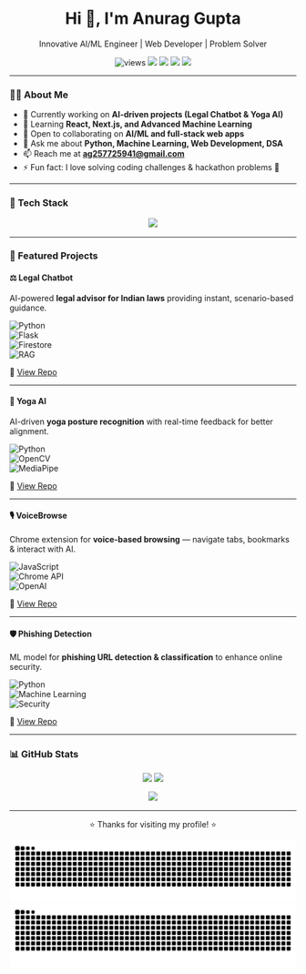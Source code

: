 <h1 align="center">Hi 👋, I'm Anurag Gupta</h1>
<p align="center">Innovative AI/ML Engineer | Web Developer | Problem Solver</p>

<p align="center">
  <img src="https://komarev.com/ghpvc/?username=anuraggupta07122006&label=Profile%20views" alt="views" />
  <a href="mailto:ag257725941@gmail.com"><img src="https://img.shields.io/badge/Email-ag257725941@gmail.com-informational?logo=gmail"></a>
  <a href="https://www.linkedin.com/in/anurag-gupta"><img src="https://img.shields.io/badge/LinkedIn-Connect-blue?logo=linkedin"></a>
  <a href="https://leetcode.com/your_leetcode_username/"><img src="https://img.shields.io/badge/LeetCode-Profile-orange?logo=leetcode"></a>
  <a href="https://www.hackerrank.com/your_hackerrank_username"><img src="https://img.shields.io/badge/HackerRank-Profile-success?logo=hackerrank"></a>
</p>

---

### 🙋‍♂️ About Me
- 🔭 Currently working on **AI-driven projects (Legal Chatbot & Yoga AI)**  
- 🌱 Learning **React, Next.js, and Advanced Machine Learning**  
- 👯 Open to collaborating on **AI/ML and full-stack web apps**  
- 💬 Ask me about **Python, Machine Learning, Web Development, DSA**  
- 📫 Reach me at **ag257725941@gmail.com**  
- ⚡ Fun fact: I love solving coding challenges & hackathon problems 🚀  

---

### 🧰 Tech Stack
<p align="center">
  <img src="https://skillicons.dev/icons?i=python,js,html,css,react,next,tailwind,nodejs,express,mysql,mongodb,java,cpp,git,github,vscode,postman,figma&perline=10" />
</p>

---

### 🚀 Featured Projects

#### ⚖️ Legal Chatbot  
AI-powered **legal advisor for Indian laws** providing instant, scenario-based guidance.  

![Python](https://img.shields.io/badge/Python-3776AB?logo=python&logoColor=white)  
![Flask](https://img.shields.io/badge/Flask-000000?logo=flask&logoColor=white)  
![Firestore](https://img.shields.io/badge/Firestore-FFCA28?logo=firebase&logoColor=black)  
![RAG](https://img.shields.io/badge/RAG-4B8BBE?logo=knowledgegraph&logoColor=white)  

🔗 [View Repo](https://github.com/anuraggupta07122006/Legal-Chatbot)

---

#### 🧘 Yoga AI  
AI-driven **yoga posture recognition** with real-time feedback for better alignment.  

![Python](https://img.shields.io/badge/Python-3776AB?logo=python&logoColor=white)  
![OpenCV](https://img.shields.io/badge/OpenCV-5C3EE8?logo=opencv&logoColor=white)  
![MediaPipe](https://img.shields.io/badge/MediaPipe-FF6F00?logo=google&logoColor=white)  

🔗 [View Repo](https://github.com/anuraggupta07122006/YOGA-Ai)

---

#### 🎙️ VoiceBrowse  
Chrome extension for **voice-based browsing** — navigate tabs, bookmarks & interact with AI.  

![JavaScript](https://img.shields.io/badge/JavaScript-F7DF1E?logo=javascript&logoColor=black)  
![Chrome API](https://img.shields.io/badge/Chrome_API-4285F4?logo=googlechrome&logoColor=white)  
![OpenAI](https://img.shields.io/badge/OpenAI-412991?logo=openai&logoColor=white)  

🔗 [View Repo](https://github.com/anuraggupta07122006/VoiceBrowse)

---

#### 🛡️ Phishing Detection  
ML model for **phishing URL detection & classification** to enhance online security.  

![Python](https://img.shields.io/badge/Python-3776AB?logo=python&logoColor=white)  
![Machine Learning](https://img.shields.io/badge/Machine%20Learning-102230?logo=tensorflow&logoColor=orange)  
![Security](https://img.shields.io/badge/Security-FF0000?logo=security&logoColor=white)  

🔗 [View Repo](https://github.com/anuraggupta07122006/Phishing-Detection)

---

### 📊 GitHub Stats
<p align="center">
  <img src="https://github-readme-stats.vercel.app/api?username=anuraggupta07122006&show_icons=true&theme=transparent" height="160" />
  <img src="https://github-readme-streak-stats.herokuapp.com?user=anuraggupta07122006&theme=transparent" height="160" />
</p>
<p align="center">
  <img src="https://github-readme-stats.vercel.app/api/top-langs/?username=anuraggupta07122006&layout=compact&langs_count=8&theme=transparent" height="160" />
</p>

---

<p align="center">⭐ Thanks for visiting my profile! ⭐</p>

<!-- Snake animation -->
<p align="center">
  <!-- Light mode -->
  <img src="https://raw.githubusercontent.com/anuraggupta07122006/anuraggupta07122006/output/github-contribution-grid-snake.svg#gh-light-mode-only" alt="snake light"/>
  
  <!-- Dark mode -->
  <img src="https://raw.githubusercontent.com/anuraggupta07122006/anuraggupta07122006/output/github-contribution-grid-snake-dark.svg#gh-dark-mode-only" alt="snake dark"/>
</p>
